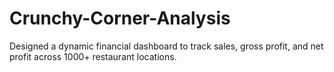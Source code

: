# Crunchy-Corner-Analysis
Designed a dynamic financial dashboard to track sales, gross profit, and net profit across 1000+ restaurant locations.

